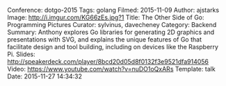 Conference: dotgo-2015
Tags: golang
Filmed: 2015-11-09
Author: ajstarks
Image: http://i.imgur.com/KG66zEs.jpg?1
Title: The Other Side of Go: Programming Pictures
Curator: sylvinus, davecheney
Category: Backend
Summary: Anthony explores Go libraries for generating 2D graphics and presentations with SVG, and explains the unique features of Go that facilitate design and tool building, including on devices like the Raspberry Pi.
Slides: http://speakerdeck.com/player/8bcd20d05d8f0132f3e9521dfa914056
Video: https://www.youtube.com/watch?v=nuDO1oQxARs
Template: talk
Date: 2015-11-27 14:34:32
